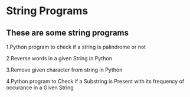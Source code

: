 # String Programs

## These are some string programs

1.Python program to check if a string is palindrome or not

2.Reverse words in a given String in Python

3.Remove given character from string in Python

4.Python program to Check if a Substring is Present with its frequency of occurance in a Given String
